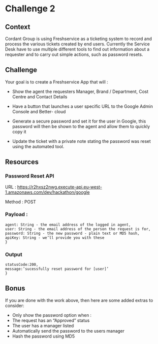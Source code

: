 # Challenge 2
## Context

Cordant Group is using Freshservice as a ticketing system to record and process the various
tickets created by end users.
Currently the Service Desk have to use multiple different tools to find out information about a
requester and to carry out simple actions, such as password resets.

## Challenge

Your goal is to create a Freshservice App that will :
- Show the agent the requesters Manager, Brand / Department, Cost Centre and Contact
Details

- Have a button that launches a user specific URL to the Google Admin Console and Better-
cloud

- Generate a secure password and set it for the user in Google, this password will then be
shown to the agent and allow them to quickly copy it
- Update the ticket with a private note stating the password was reset using the automated
tool.

## Resources

### Password Reset API
URL : https://r2hxsz2nwg.execute-api.eu-west-1.amazonaws.com/dev/hackathon/google

Method : POST
### Payload :
```json{
agent: String - the email address of the logged in agent,
user: String - the email address of the person the request is for,
password: String - the new password - plain text or MD5 hash,
apiKey: String - we’ll provide you with these
}
```
### Output
```json{
statusCode:200,
message:’sucessfully reset password for [user]’
}
```
## Bonus
If you are done with the work above, then here are some added extras to consider:
- Only show the password option when :
- The request has an “Approved” status
- The user has a manager listed
- Automatically send the password to the users manager
- Hash the password using MD5